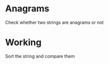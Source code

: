 # Anagrams
Check whether two strings are anagrams or not
# Working
Sort the string and compare them

